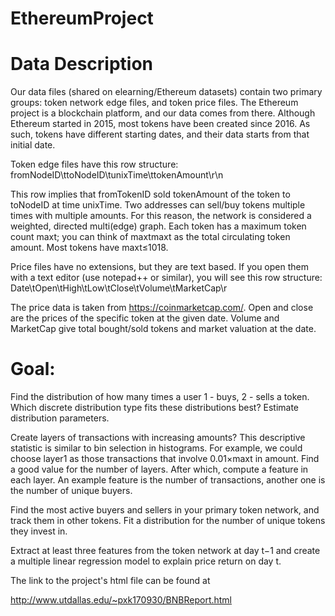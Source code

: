# EthereumProject

# Data Description
Our data files (shared on elearning/Ethereum datasets) contain two primary groups: token network edge files, and token price files. The Ethereum project is a blockchain platform, and our data comes from there. Although Ethereum started in 2015, most tokens have been created since 2016. As such, tokens have different starting dates, and their data starts from that initial date. 

Token edge files have this row structure: fromNodeID\ttoNodeID\tunixTime\ttokenAmount\r\n 

This row implies that fromTokenID sold tokenAmount of the token to toNodeID at time unixTime. Two addresses can sell/buy tokens multiple times with multiple amounts. For this reason, the network is considered a weighted, directed multi(edge) graph. Each token has a maximum token count maxt; you can think of maxtmaxt as the total circulating token amount. Most tokens have maxt≤1018. 

Price files have no extensions, but they are text based. If you open them with a text editor (use notepad++ or similar), you will see this row structure: Date\tOpen\tHigh\tLow\tClose\tVolume\tMarketCap\r 

The price data is taken from https://coinmarketcap.com/. Open and close are the prices of the specific token at the given date. Volume and MarketCap give total bought/sold tokens and market valuation at the date.

# Goal:
Find the distribution of how many times a user 1 - buys, 2 - sells a token. Which discrete distribution type fits these distributions best? Estimate distribution parameters.

Create layers of transactions with increasing amounts? This descriptive statistic is similar to bin selection in histograms. For example, we could choose layer1 as those transactions that involve 0.01×maxt in amount. Find a good value for the number of layers. After which, compute a feature in each layer. An example feature is the number of transactions, another one is the number of unique buyers.

Find the most active buyers and sellers in your primary token network, and track them in other tokens. Fit a distribution for the number of unique tokens they invest in.

Extract at least three features from the token network at day t−1 and create a multiple linear regression model to explain price return on day t. 

The link to the project's html file can be found at 

http://www.utdallas.edu/~pxk170930/BNBReport.html
